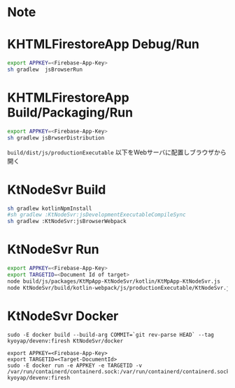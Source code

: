 # Note

# KHTMLFirestoreApp Debug/Run
```sh
export APPKEY=<Firebase-App-Key>
sh gradlew  jsBrowserRun
```
# KHTMLFirestoreApp Build/Packaging/Run
```sh
export APPKEY=<Firebase-App-Key>
sh gradlew jsBrwserDistribution
```
`build/dist/js/productionExecutable` 以下をWebサーバに配置しブラウザから開く

# KtNodeSvr Build
```sh
sh gradlew kotlinNpmInstall
#sh gradlew :KtNodeSvr:jsDevelopmentExecutableCompileSync
sh gradlew :KtNodeSvr:jsBrowserWebpack
```

# KtNodeSvr Run
```sh
export APPKEY=<Firebase-App-Key>
export TARGETID=<Document Id of target>
node build/js/packages/KtMpApp-KtNodeSvr/kotlin/KtMpApp-KtNodeSvr.js
node KtNodeSvr/build/kotlin-webpack/js/productionExecutable/KtNodeSvr.js
```

# KtNodeSvr Docker
```sh:Build
sudo -E docker build --build-arg COMMIT=`git rev-parse HEAD` --tag kyoyap/devenv:firesh KtNodeSvr/docker
```
```sh:Run 
export APPKEY=<Firebase-App-Key>
export TARGETID=<Target-DocumentId>
sudo -E docker run -e APPKEY -e TARGETID -v /var/run/containerd/containerd.sock:/var/run/containerd/containerd.sock kyoyap/devenv:firesh 
```

